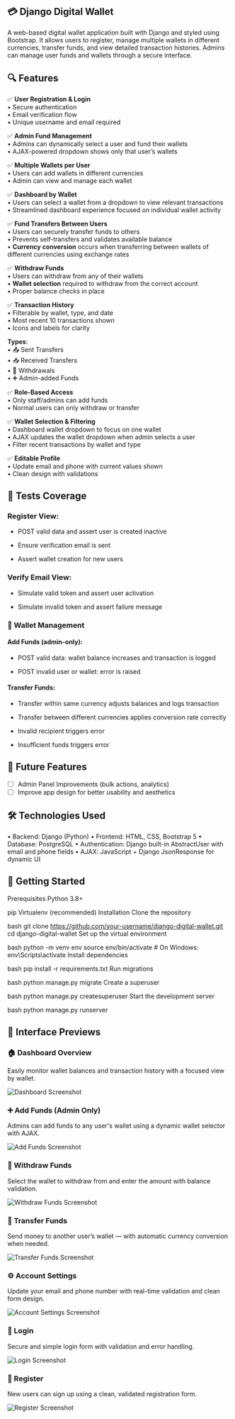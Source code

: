 ## 💳 Django Digital Wallet
A web-based digital wallet application built with Django and styled using Bootstrap. It allows users to register, manage multiple wallets in different currencies, transfer funds, and view detailed transaction histories. Admins can manage user funds and wallets through a secure interface.

## 🔍 Features
✅ **User Registration & Login**  
• Secure authentication  
• Email verification flow  
• Unique username and email required  

✅ **Admin Fund Management**  
• Admins can dynamically select a user and fund their wallets  
• AJAX-powered dropdown shows only that user’s wallets  

✅ **Multiple Wallets per User**  
• Users can add wallets in different currencies  
• Admin can view and manage each wallet  

✅ **Dashboard by Wallet**  
• Users can select a wallet from a dropdown to view relevant transactions  
• Streamlined dashboard experience focused on individual wallet activity  

✅ **Fund Transfers Between Users**  
• Users can securely transfer funds to others  
• Prevents self-transfers and validates available balance  
• **Currency conversion** occurs when transferring between wallets of different currencies using exchange rates  

✅ **Withdraw Funds**  
• Users can withdraw from any of their wallets  
• **Wallet selection** required to withdraw from the correct account  
• Proper balance checks in place  

✅ **Transaction History**  
• Filterable by wallet, type, and date  
• Most recent 10 transactions shown  
• Icons and labels for clarity  

**Types**:  
• 📤 Sent Transfers  
• 📥 Received Transfers  
• 💸 Withdrawals  
• ➕ Admin-added Funds  

✅ **Role-Based Access**  
• Only staff/admins can add funds  
• Normal users can only withdraw or transfer  

✅ **Wallet Selection & Filtering**  
• Dashboard wallet dropdown to focus on one wallet  
• AJAX updates the wallet dropdown when admin selects a user  
• Filter recent transactions by wallet and type  

✅ **Editable Profile**  
• Update email and phone with current values shown  
• Clean design with validations 

## 🧪 Tests Coverage
### Register View:

- POST valid data and assert user is created inactive

- Ensure verification email is sent

- Assert wallet creation for new users

### Verify Email View:

- Simulate valid token and assert user activation

- Simulate invalid token and assert failure message

### 💸 Wallet Management

#### Add Funds (admin-only):

- POST valid data: wallet balance increases and transaction is logged

- POST invalid user or wallet: error is raised

#### Transfer Funds:

- Transfer within same currency adjusts balances and logs transaction

- Transfer between different currencies applies conversion rate correctly

- Invalid recipient triggers error

- Insufficient funds triggers error



## 📅 Future Features

- [ ] Admin Panel Improvements (bulk actions, analytics)
- [ ] Improve app design for better usability and aesthetics

## 🛠️ Technologies Used

• Backend: Django (Python)
• Frontend: HTML, CSS, Bootstrap 5
• Database: PostgreSQL
• Authentication: Django built-in AbstractUser with email and phone fields
• AJAX: JavaScript + Django JsonResponse for dynamic UI

## 🚀 Getting Started
Prerequisites
Python 3.8+

pip
Virtualenv (recommended)
Installation
Clone the repository

bash
git clone https://github.com/your-username/django-digital-wallet.git
cd django-digital-wallet
Set up the virtual environment

bash
python -m venv env
source env/bin/activate  # On Windows: env\Scripts\activate
Install dependencies

bash
pip install -r requirements.txt
Run migrations

bash
python manage.py migrate
Create a superuser

bash
python manage.py createsuperuser
Start the development server

bash
python manage.py runserver

## 📸 Interface Previews

### 🏠 Dashboard Overview  
Easily monitor wallet balances and transaction history with a focused view by wallet.

![Dashboard Screenshot](screenshots/dashboard.png)

### ➕ Add Funds (Admin Only)  
Admins can add funds to any user's wallet using a dynamic wallet selector with AJAX.  

![Add Funds Screenshot](screenshots/add_funds.png)

### 💸 Withdraw Funds  
Select the wallet to withdraw from and enter the amount with balance validation.

![Withdraw Funds Screenshot](screenshots/withdraw_funds.png)

### 🔄 Transfer Funds  
Send money to another user’s wallet — with automatic currency conversion when needed.

![Transfer Funds Screenshot](screenshots/transfer_funds.png)

### ⚙️ Account Settings  
Update your email and phone number with real-time validation and clean form design.

![Account Settings Screenshot](screenshots/account_settings.png)

### 🔐 Login  
Secure and simple login form with validation and error handling.  

![Login Screenshot](screenshots/login.png)

### 📝 Register  
New users can sign up using a clean, validated registration form.  

![Register Screenshot](screenshots/register.png)


